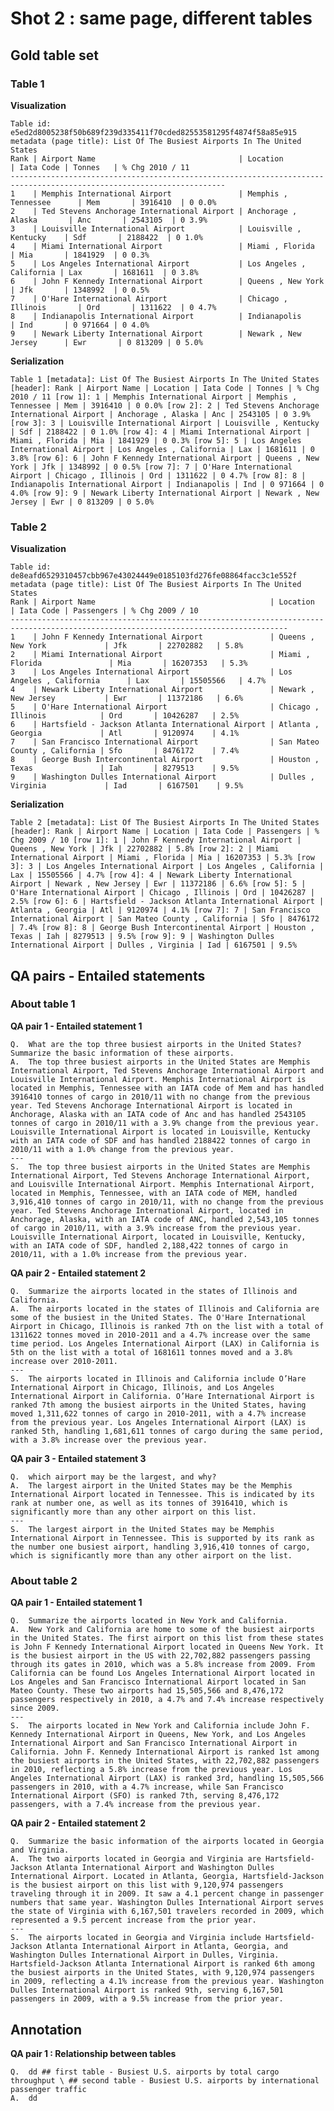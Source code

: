 # Shot 2 : same page, different tables

## Gold table set

### Table 1

**Visualization**

    Table id: e5ed2d8005238f50b689f239d335411f70cded82553581295f4874f58a85e915
    metadata (page title): List Of The Busiest Airports In The United States
    Rank | Airport Name                                | Location                 | Iata Code | Tonnes   | % Chg 2010 / 11
    ----------------------------------------------------------------------------------------------------------------------
    1    | Memphis International Airport               | Memphis , Tennessee      | Mem       | 3916410  | 0 0.0%         
    2    | Ted Stevens Anchorage International Airport | Anchorage , Alaska       | Anc       | 2543105  | 0 3.9%         
    3    | Louisville International Airport            | Louisville , Kentucky    | Sdf       | 2188422  | 0 1.0%         
    4    | Miami International Airport                 | Miami , Florida          | Mia       | 1841929  | 0 0.3%         
    5    | Los Angeles International Airport           | Los Angeles , California | Lax       | 1681611  | 0 3.8%         
    6    | John F Kennedy International Airport        | Queens , New York        | Jfk       | 1348992  | 0 0.5%         
    7    | O'Hare International Airport                | Chicago , Illinois       | Ord       | 1311622  | 0 4.7%         
    8    | Indianapolis International Airport          | Indianapolis             | Ind       | 0 971664 | 0 4.0%         
    9    | Newark Liberty International Airport        | Newark , New Jersey      | Ewr       | 0 813209 | 0 5.0%         

**Serialization**

    Table 1 [metadata]: List Of The Busiest Airports In The United States [header]: Rank | Airport Name | Location | Iata Code | Tonnes | % Chg 2010 / 11 [row 1]: 1 | Memphis International Airport | Memphis , Tennessee | Mem | 3916410 | 0 0.0% [row 2]: 2 | Ted Stevens Anchorage International Airport | Anchorage , Alaska | Anc | 2543105 | 0 3.9% [row 3]: 3 | Louisville International Airport | Louisville , Kentucky | Sdf | 2188422 | 0 1.0% [row 4]: 4 | Miami International Airport | Miami , Florida | Mia | 1841929 | 0 0.3% [row 5]: 5 | Los Angeles International Airport | Los Angeles , California | Lax | 1681611 | 0 3.8% [row 6]: 6 | John F Kennedy International Airport | Queens , New York | Jfk | 1348992 | 0 0.5% [row 7]: 7 | O'Hare International Airport | Chicago , Illinois | Ord | 1311622 | 0 4.7% [row 8]: 8 | Indianapolis International Airport | Indianapolis | Ind | 0 971664 | 0 4.0% [row 9]: 9 | Newark Liberty International Airport | Newark , New Jersey | Ewr | 0 813209 | 0 5.0%

### Table 2

**Visualization**

    Table id: de8eafd6529310457cbb967e43024449e0185103fd276fe08864facc3c1e552f
    metadata (page title): List Of The Busiest Airports In The United States
    Rank | Airport Name                                       | Location                      | Iata Code | Passengers | % Chg 2009 / 10
    ------------------------------------------------------------------------------------------------------------------------------------
    1    | John F Kennedy International Airport               | Queens , New York             | Jfk       | 22702882   | 5.8%           
    2    | Miami International Airport                        | Miami , Florida               | Mia       | 16207353   | 5.3%           
    3    | Los Angeles International Airport                  | Los Angeles , California      | Lax       | 15505566   | 4.7%           
    4    | Newark Liberty International Airport               | Newark , New Jersey           | Ewr       | 11372186   | 6.6%           
    5    | O'Hare International Airport                       | Chicago , Illinois            | Ord       | 10426287   | 2.5%           
    6    | Hartsfield - Jackson Atlanta International Airport | Atlanta , Georgia             | Atl       | 9120974    | 4.1%           
    7    | San Francisco International Airport                | San Mateo County , California | Sfo       | 8476172    | 7.4%           
    8    | George Bush Intercontinental Airport               | Houston , Texas               | Iah       | 8279513    | 9.5%           
    9    | Washington Dulles International Airport            | Dulles , Virginia             | Iad       | 6167501    | 9.5%           

**Serialization**

    Table 2 [metadata]: List Of The Busiest Airports In The United States [header]: Rank | Airport Name | Location | Iata Code | Passengers | % Chg 2009 / 10 [row 1]: 1 | John F Kennedy International Airport | Queens , New York | Jfk | 22702882 | 5.8% [row 2]: 2 | Miami International Airport | Miami , Florida | Mia | 16207353 | 5.3% [row 3]: 3 | Los Angeles International Airport | Los Angeles , California | Lax | 15505566 | 4.7% [row 4]: 4 | Newark Liberty International Airport | Newark , New Jersey | Ewr | 11372186 | 6.6% [row 5]: 5 | O'Hare International Airport | Chicago , Illinois | Ord | 10426287 | 2.5% [row 6]: 6 | Hartsfield - Jackson Atlanta International Airport | Atlanta , Georgia | Atl | 9120974 | 4.1% [row 7]: 7 | San Francisco International Airport | San Mateo County , California | Sfo | 8476172 | 7.4% [row 8]: 8 | George Bush Intercontinental Airport | Houston , Texas | Iah | 8279513 | 9.5% [row 9]: 9 | Washington Dulles International Airport | Dulles , Virginia | Iad | 6167501 | 9.5%

## QA pairs - Entailed statements

### About table 1

**QA pair 1 - Entailed statement 1**

    Q.  What are the top three busiest airports in the United States? Summarize the basic information of these airports.
    A.  The top three busiest airports in the United States are Memphis International Airport, Ted Stevens Anchorage International Airport and Louisville International Airport. Memphis International Airport is located in Memphis, Tennessee with an IATA code of Mem and has handled 3916410 tonnes of cargo in 2010/11 with no change from the previous year. Ted Stevens Anchorage International Airport is located in Anchorage, Alaska with an IATA code of Anc and has handled 2543105 tonnes of cargo in 2010/11 with a 3.9% change from the previous year. Louisville International Airport is located in Louisville, Kentucky with an IATA code of SDF and has handled 2188422 tonnes of cargo in 2010/11 with a 1.0% change from the previous year.
    ---
    S.  The top three busiest airports in the United States are Memphis International Airport, Ted Stevens Anchorage International Airport, and Louisville International Airport. Memphis International Airport, located in Memphis, Tennessee, with an IATA code of MEM, handled 3,916,410 tonnes of cargo in 2010/11, with no change from the previous year. Ted Stevens Anchorage International Airport, located in Anchorage, Alaska, with an IATA code of ANC, handled 2,543,105 tonnes of cargo in 2010/11, with a 3.9% increase from the previous year. Louisville International Airport, located in Louisville, Kentucky, with an IATA code of SDF, handled 2,188,422 tonnes of cargo in 2010/11, with a 1.0% increase from the previous year.

**QA pair 2 - Entailed statement 2**

    Q.  Summarize the airports located in the states of Illinois and California.
    A.  The airports located in the states of Illinois and California are some of the busiest in the United States. The O'Hare International Airport in Chicago, Illinois is ranked 7th on the list with a total of 1311622 tonnes moved in 2010-2011 and a 4.7% increase over the same time period. Los Angeles International Airport (LAX) in California is 5th on the list with a total of 1681611 tonnes moved and a 3.8% increase over 2010-2011.
    ---
    S.  The airports located in Illinois and California include O’Hare International Airport in Chicago, Illinois, and Los Angeles International Airport in California. O’Hare International Airport is ranked 7th among the busiest airports in the United States, having moved 1,311,622 tonnes of cargo in 2010-2011, with a 4.7% increase from the previous year. Los Angeles International Airport (LAX) is ranked 5th, handling 1,681,611 tonnes of cargo during the same period, with a 3.8% increase over the previous year.

**QA pair 3 - Entailed statement 3**

    Q.  which airport may be the largest, and why?
    A.  The largest airport in the United States may be the Memphis International Airport located in Tennessee. This is indicated by its rank at number one, as well as its tonnes of 3916410, which is significantly more than any other airport on this list.
    ---
    S.  The largest airport in the United States may be Memphis International Airport in Tennessee. This is supported by its rank as the number one busiest airport, handling 3,916,410 tonnes of cargo, which is significantly more than any other airport on the list.

### About table 2

**QA pair 1 - Entailed statement 1**

    Q.  Summarize the airports located in New York and California.
    A.  New York and California are home to some of the busiest airports in the United States. The first airport on this list from these states is John F Kennedy International Airport located in Queens New York. It is the busiest airport in the US with 22,702,882 passengers passing through its gates in 2010, which was a 5.8% increase from 2009. From California can be found Los Angeles International Airport located in Los Angeles and San Francisco International Airport located in San Mateo County. These two airports had 15,505,566 and 8,476,172 passengers respectively in 2010, a 4.7% and 7.4% increase respectively since 2009.
    ---
    S.  The airports located in New York and California include John F. Kennedy International Airport in Queens, New York, and Los Angeles International Airport and San Francisco International Airport in California. John F. Kennedy International Airport is ranked 1st among the busiest airports in the United States, with 22,702,882 passengers in 2010, reflecting a 5.8% increase from the previous year. Los Angeles International Airport (LAX) is ranked 3rd, handling 15,505,566 passengers in 2010, with a 4.7% increase, while San Francisco International Airport (SFO) is ranked 7th, serving 8,476,172 passengers, with a 7.4% increase from the previous year.

**QA pair 2 - Entailed statement 2**

    Q.  Summarize the basic information of the airports located in Georgia and Virginia.
    A.  The two airports located in Georgia and Virginia are Hartsfield-Jackson Atlanta International Airport and Washington Dulles International Airport. Located in Atlanta, Georgia, Hartsfield-Jackson is the busiest airport on this list with 9,120,974 passengers traveling through it in 2009. It saw a 4.1 percent change in passenger numbers that same year. Washington Dulles International Airport serves the state of Virginia with 6,167,501 travelers recorded in 2009, which represented a 9.5 percent increase from the prior year.
    ---
    S.  The airports located in Georgia and Virginia include Hartsfield-Jackson Atlanta International Airport in Atlanta, Georgia, and Washington Dulles International Airport in Dulles, Virginia. Hartsfield-Jackson Atlanta International Airport is ranked 6th among the busiest airports in the United States, with 9,120,974 passengers in 2009, reflecting a 4.1% increase from the previous year. Washington Dulles International Airport is ranked 9th, serving 6,167,501 passengers in 2009, with a 9.5% increase from the prior year.

## Annotation

**QA pair 1 : Relationship between tables**

    Q.  dd ## first table - Busiest U.S. airports by total cargo throughput \ ## second table - Busiest U.S. airports by international passenger traffic
    A.  dd
